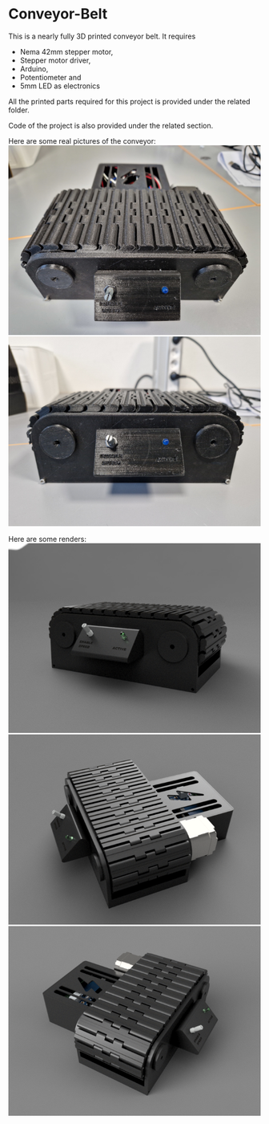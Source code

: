 # Conveyor-Belt
This is a nearly fully 3D printed conveyor belt.
It requires 
- Nema 42mm stepper motor, 
- Stepper motor driver, 
- Arduino, 
- Potentiometer and 
- 5mm LED 
as electronics

All the printed parts required for this project is provided under the related folder.

Code of the project is also provided under the related section.

Here are some real pictures of the conveyor:
![](images/conveyorreal.png)
![](images/conveyorreal2.png)

Here are some renders:
![](images/conveyor3.png)
![](images/conveyor2.png)
![](images/conveyor1.png)

